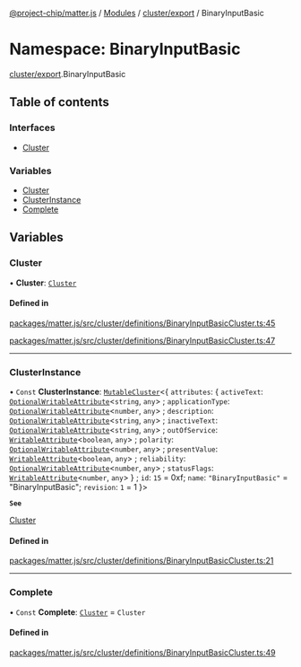 [@project-chip/matter.js](../README.md) / [Modules](../modules.md) / [cluster/export](cluster_export.md) / BinaryInputBasic

# Namespace: BinaryInputBasic

[cluster/export](cluster_export.md).BinaryInputBasic

## Table of contents

### Interfaces

- [Cluster](../interfaces/cluster_export.BinaryInputBasic.Cluster.md)

### Variables

- [Cluster](cluster_export.BinaryInputBasic.md#cluster)
- [ClusterInstance](cluster_export.BinaryInputBasic.md#clusterinstance)
- [Complete](cluster_export.BinaryInputBasic.md#complete)

## Variables

### Cluster

• **Cluster**: [`Cluster`](../interfaces/cluster_export.BinaryInputBasic.Cluster.md)

#### Defined in

[packages/matter.js/src/cluster/definitions/BinaryInputBasicCluster.ts:45](https://github.com/project-chip/matter.js/blob/558e12c94a201592c28c7bc0743705360b3e5ca6/packages/matter.js/src/cluster/definitions/BinaryInputBasicCluster.ts#L45)

[packages/matter.js/src/cluster/definitions/BinaryInputBasicCluster.ts:47](https://github.com/project-chip/matter.js/blob/558e12c94a201592c28c7bc0743705360b3e5ca6/packages/matter.js/src/cluster/definitions/BinaryInputBasicCluster.ts#L47)

___

### ClusterInstance

• `Const` **ClusterInstance**: [`MutableCluster`](../interfaces/cluster_export.MutableCluster-1.md)\<\{ `attributes`: \{ `activeText`: [`OptionalWritableAttribute`](../interfaces/cluster_export.OptionalWritableAttribute.md)\<`string`, `any`\> ; `applicationType`: [`OptionalWritableAttribute`](../interfaces/cluster_export.OptionalWritableAttribute.md)\<`number`, `any`\> ; `description`: [`OptionalWritableAttribute`](../interfaces/cluster_export.OptionalWritableAttribute.md)\<`string`, `any`\> ; `inactiveText`: [`OptionalWritableAttribute`](../interfaces/cluster_export.OptionalWritableAttribute.md)\<`string`, `any`\> ; `outOfService`: [`WritableAttribute`](../interfaces/cluster_export.WritableAttribute.md)\<`boolean`, `any`\> ; `polarity`: [`OptionalWritableAttribute`](../interfaces/cluster_export.OptionalWritableAttribute.md)\<`number`, `any`\> ; `presentValue`: [`WritableAttribute`](../interfaces/cluster_export.WritableAttribute.md)\<`boolean`, `any`\> ; `reliability`: [`OptionalWritableAttribute`](../interfaces/cluster_export.OptionalWritableAttribute.md)\<`number`, `any`\> ; `statusFlags`: [`WritableAttribute`](../interfaces/cluster_export.WritableAttribute.md)\<`number`, `any`\>  } ; `id`: ``15`` = 0xf; `name`: ``"BinaryInputBasic"`` = "BinaryInputBasic"; `revision`: ``1`` = 1 }\>

**`See`**

[Cluster](cluster_export.BinaryInputBasic.md#cluster)

#### Defined in

[packages/matter.js/src/cluster/definitions/BinaryInputBasicCluster.ts:21](https://github.com/project-chip/matter.js/blob/558e12c94a201592c28c7bc0743705360b3e5ca6/packages/matter.js/src/cluster/definitions/BinaryInputBasicCluster.ts#L21)

___

### Complete

• `Const` **Complete**: [`Cluster`](../interfaces/cluster_export.BinaryInputBasic.Cluster.md) = `Cluster`

#### Defined in

[packages/matter.js/src/cluster/definitions/BinaryInputBasicCluster.ts:49](https://github.com/project-chip/matter.js/blob/558e12c94a201592c28c7bc0743705360b3e5ca6/packages/matter.js/src/cluster/definitions/BinaryInputBasicCluster.ts#L49)
